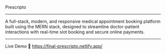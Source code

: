 Prescripto 
______________________________________

A full-stack, modern, and responsive medical appointment booking platform built using the MERN stack, designed to streamline
doctor-patient interactions with real-time slot booking and secure online payments.

______________________________________


Live Demo 🚀
https://final-prescripto.netlify.app/
